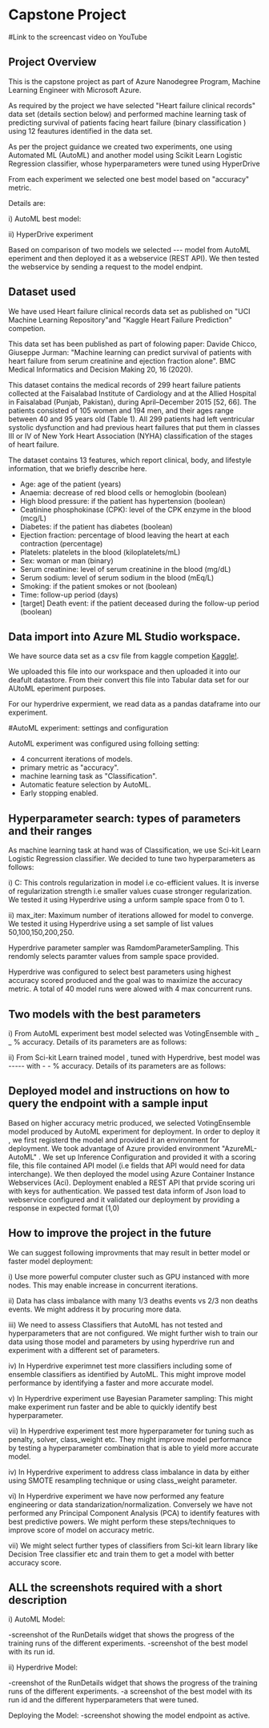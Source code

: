 # Capstone Project

#Link to the screencast video on YouTube 

## Project Overview

This is the capstone project as part of Azure Nanodegree Program, Machine Learning Engineer with Microsoft Azure.

As required by the project we have selected "Heart failure clinical records" data set (details section below) and performed machine learning task of predicting survival of patients facing heart failure (binary classification ) using 12 feautures identified in the data set. 

As per the project guidance we created two experiments, one using Automated ML (AutoML) and another model using Scikit Learn Logistic Regression classifier, whose hyperparameters were tuned using HyperDrive

From each experiment we selected one best model based on "accuracy" metric. 

Details are: 

i) AutoML best model: 

ii) HyperDrive experiment

Based on comparison of two models we selected --- model from AutoML eperiment and then deployed it as a webservice (REST API). We then tested the webservice by sending a request to the model endpint.



## Dataset used

We have used Heart failure clinical records data set as published on "UCI Machine Learning Repository"and "Kaggle Heart Failure Prediction" competion. 

This data set has been published as part of folowing paper: Davide Chicco, Giuseppe Jurman: "Machine learning can predict survival of patients with heart failure from serum creatinine and ejection fraction alone". BMC Medical Informatics and Decision Making 20, 16 (2020).

This dataset contains the medical records of 299 heart failure patients collected at the Faisalabad Institute of Cardiology and at the Allied Hospital in Faisalabad (Punjab, Pakistan), during April–December 2015 [52, 66]. The patients consisted of 105 women and 194 men, and their ages range between 40 and 95 years old (Table 1). All 299 patients had left ventricular systolic dysfunction and had previous heart failures that put them in classes III or IV of New York Heart Association (NYHA) classification of the stages of heart failure.

The dataset contains 13 features, which report clinical, body, and lifestyle information, that we briefly describe here.

- Age: age of the patient (years)
- Anaemia: decrease of red blood cells or hemoglobin (boolean)
- High blood pressure: if the patient has hypertension (boolean)
- Ceatinine phosphokinase (CPK): level of the CPK enzyme in the blood (mcg/L)
- Diabetes: if the patient has diabetes (boolean)
- Ejection fraction: percentage of blood leaving the heart at each contraction (percentage)
- Platelets: platelets in the blood (kiloplatelets/mL)
- Sex: woman or man (binary)
- Serum creatinine: level of serum creatinine in the blood (mg/dL)
- Serum sodium: level of serum sodium in the blood (mEq/L)
- Smoking: if the patient smokes or not (boolean)
- Time: follow-up period (days)
- [target] Death event: if the patient deceased during the follow-up period (boolean)


## Data import into Azure ML Studio workspace.

We have source data set as a csv file from kaggle competion [Kaggle!](https://www.kaggle.com/andrewmvd/heart-failure-clinical-data). 

We uploaded this file into our workspace and then uploaded it into our deafult datastore. From their convert this file into Tabular data set for our AUtoML eperiment purposes.

For our hyperdrive expermient, we read data as a pandas dataframe into our experiment.

#AutoML experiment: settings and configuration

AutoML experiment was configured using folloing setting:

- 4 concurrent iterations of models.
- primary metric as "accuracy".
- machine learning task as "Classification". 
- Automatic feature selection by AutoML.
- Early stopping enabled.


## Hyperparameter search: types of parameters and their ranges

As machine learning task at hand was of Classification, we use Sci-kit Learn Logistic Regression classifier. 
We decided to tune two hyperparameters as follows: 

i) C: This controls regularization in model i.e co-efficient values. It is inverse of regularization strength  i.e smaller values cuase stronger regularization. We tested it using Hyperdrive using a unform sample space from 0 to 1.

ii) max_iter: Maximum number of iterations allowed for model to converge. We tested it using Hyperdrive using a set sample of list values 50,100,150,200,250.

Hyperdrive parameter sampler was RamdomParameterSampling. This rendomly selects paramter values from sample space provided. 

Hyperdrive was configured to select best parameters using highest accuracy scored produced and the goal was to maximize the accuracy metric. A total of 40 model runs were alowed with 4 max concurrent runs. 


## Two models with the best parameters

i) From AutoML experiment best model selected was VotingEnsemble with _ _ % accuracy. Details of its parameters are as follows:


ii) From Sci-kit Learn trained model , tuned with Hyperdrive, best model was  ----- with - - % accuracy. Details of its parameters are as follows:


## Deployed model and instructions on how to query the endpoint with a sample input

Based on higher accuracy metric produced, we selected VotingEnsemble model produced by AutoML experiment for deployment. 
In order to deploy it , we first registerd the model and provided it an environment for deployment. We took advantage of Azure provided environment "AzureML-AutoML" . 
We set up Inference Configuration and provided it with a scoring file, this file contained API model (i.e fields that API would need for data interchange).
We then deployed the model using Azure Container Instance Webservices (Aci). Deployment enabled a REST API that prvide scoring uri with keys for authentication. 
We passed test data inform of Json load to webservice configured and it validated our deployment by providing a response in expected format (1,0)


## How to improve the project in the future

We can suggest following improvments that may result in better model or faster model deployment:

i) Use more powerful computer cluster such as GPU instanced with more nodes. This may enable increase in concurrent iterations.

ii) Data has class imbalance with many 1/3 deaths events vs 2/3 non deaths events. We might address it by procuring more data.

iii) We need to assess Classifiers that AutoML has not tested and hyperparameters that are not configured. We might further wish to train our data using those model and parameters by using hyperdrive run and experiment with a different set of parameters.

iv) In Hyperdrive experimnet test more classifiers including some of ensemble classifiers as identified by AutoML. This might improve model performance by identifying a faster and more accurate model. 

v) In Hyperdrive experiment use Bayesian Parameter sampling: This might make experiment run faster and be able to quickly identify best hyperparameter.

vii) In Hyperdrive experiment test more hyperparameter for tuning such as penalty, solver, class_weight etc. They might improve model performance by testing a hyperparameter combination that is able to yield more accurate model.

iv) In Hyperdrive experiment to address class imbalance in data by either using SMOTE resampling technique or using class_weight parameter.

vi) In Hyperdrive experiment we have now performed any feature engineering or data standarization/normalization. Conversely we have not performed any Principal Component Analysis (PCA) to identify features with best predictive powers. We might perform these steps/techniques to improve score of model on accuracy metric.

vii) We might select further types of classifiers from Sci-kit learn library like Decision Tree classifier etc and train them to get a model with better accuracy score.


## ALL the screenshots required with a short description

i) AutoML Model: 

-screenshot of the RunDetails widget that shows the progress of the training runs of the different experiments.
-screenshot of the best model with its run id.

ii) Hyperdrive Model:

-creenshot of the RunDetails widget that shows the progress of the training runs of the different experiments.
-a screenshot of the best model with its run id and the different hyperparameters that were tuned.

Deploying the Model:
-screenshot showing the model endpoint as active.




